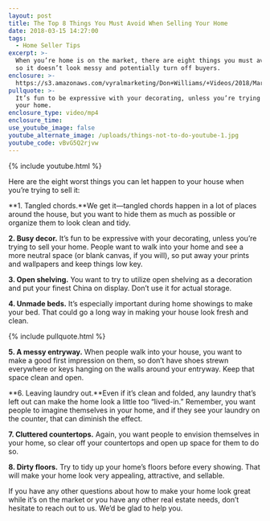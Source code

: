 ```yaml
---
layout: post
title: The Top 8 Things You Must Avoid When Selling Your Home
date: 2018-03-15 14:27:00
tags:
  - Home Seller Tips
excerpt: >-
  When you’re home is on the market, there are eight things you must avoid doing
  so it doesn’t look messy and potentially turn off buyers.
enclosure: >-
  https://s3.amazonaws.com/vyralmarketing/Don+Williams/+Videos/2018/March/Don+Williams+Group-+The+Top+8+Things+You+Must+Avoid+When+Selling+Your+Home.mp4
pullquote: >-
  It’s fun to be expressive with your decorating, unless you’re trying to sell
  your home.
enclosure_type: video/mp4
enclosure_time:
use_youtube_image: false
youtube_alternate_image: /uploads/things-not-to-do-youtube-1.jpg
youtube_code: vBvG5Q2rjvw
---
```


{% include youtube.html %}

Here are the eight worst things you can let happen to your house when you’re trying to sell it:

**1. Tangled chords.**We get it—tangled chords happen in a lot of places around the house, but you want to hide them as much as possible or organize them to look clean and tidy.

**2. Busy decor.** It’s fun to be expressive with your decorating, unless you’re trying to sell your home. People want to walk into your home and see a more neutral space (or blank canvas, if you will), so put away your prints and wallpapers and keep things low key.

**3. Open shelving.** You want to try to utilize open shelving as a decoration and put your finest China on display. Don’t use it for actual storage.

**4. Unmade beds.** It’s especially important during home showings to make your bed. That could go a long way in making your house look fresh and clean.

{% include pullquote.html %}

**5. A messy entryway.** When people walk into your house, you want to make a good first impression on them, so don’t have shoes strewn everywhere or keys hanging on the walls around your entryway. Keep that space clean and open.

**6. Leaving laundry out.**Even if it’s clean and folded, any laundry that’s left out can make the home look a little too “lived-in.” Remember, you want people to imagine themselves in your home, and if they see your laundry on the counter, that can diminish the effect.

**7. Cluttered countertops.** Again, you want people to envision themselves in your home, so clear off your countertops and open up space for them to do so.

**8. Dirty floors.** Try to tidy up your home’s floors before every showing. That will make your home look very appealing, attractive, and sellable.

If you have any other questions about how to make your home look great while it’s on the market or you have any other real estate needs, don’t hesitate to reach out to us. We’d be glad to help you.